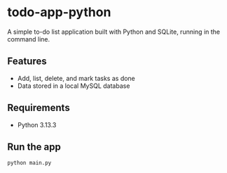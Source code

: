 # todo-app-python

A simple to-do list application built with Python and SQLite, running in the command line.

## Features
- Add, list, delete, and mark tasks as done
- Data stored in a local MySQL database

## Requirements
- Python 3.13.3

## Run the app
```bash
python main.py